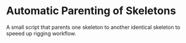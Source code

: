 # Automatic Parenting of Skeletons
A small script that parents one skeleton to another identical skeleton to speeed up rigging workflow.
